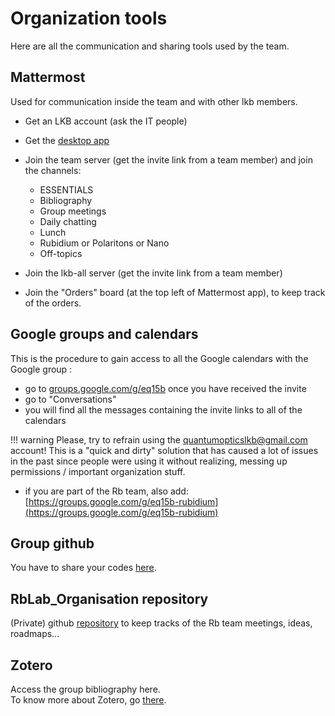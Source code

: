 # Organization tools
Here are all the communication and sharing tools used by the team.

## Mattermost
Used for communication inside the team and with other lkb members.

- Get an LKB account (ask the IT people)
- Get the [desktop app](https://mattermost.com/apps/)
- Join the team server (get the invite link from a team member) and join the channels:

    - ESSENTIALS
    - Bibliography
    - Group meetings
    - Daily chatting
    - Lunch
    - Rubidium or Polaritons or Nano
    - Off-topics

- Join the lkb-all server (get the invite link from a team member)

- Join the "Orders" board (at the top left of Mattermost app), to keep track of the orders. 


## Google groups and calendars

This is the procedure to gain access to all the Google calendars with the Google group : 

- go to [groups.google.com/g/eq15b](https://groups.google.com/g/eq15b) once you have received the invite
- go to "Conversations"
- you will find all the messages containing the invite links to all of the calendars

!!! warning
    Please, try to refrain using the quantumopticslkb@gmail.com account! This is a "quick and dirty" solution that has caused a lot of issues in the past since people were using it without realizing, messing up permissions / important organization stuff.

- if you are part of the Rb team, also add: [https://groups.google.com/g/eq15b-rubidium](https://groups.google.com/g/eq15b-rubidium)

## Group github
You have to share your codes [here](https://github.com/Quantum-Optics-LKB).


## RbLab_Organisation repository

(Private) github [repository](https://github.com/Quantum-Optics-LKB/RbLab_Organisation) to keep tracks of the Rb team meetings, ideas, roadmaps...

## Zotero 
Access the group bibliography here. <br>
To know more about Zotero, go [there](/publications).



